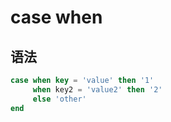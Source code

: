 # case when

## 语法

```sql
case when key = 'value' then '1'
     when key2 = 'value2' then '2'
     else 'other'
end
```
